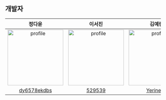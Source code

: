 

## 개발자 

<table>
<thead>
<tr>
<th align="center">정다윤</th>
<th align="center">이서진</th>
<th align="center">김예린</th>
</tr>
</thead>
<tbody>
<tr>
<td align="center"><a target="_blank" rel="noopener noreferrer nofollow" href="https://avatars.githubusercontent.com/u/81161750?v=4">
  <img src="https://avatars.githubusercontent.com/u/81161750?v=4" alt="profile" width="180" height="180" style="max-width: 100%;"></a></td>
<td align="center"><a target="_blank" rel="noopener noreferrer nofollow" href="https://avatars.githubusercontent.com/u/102040717?v=4">
  <img src="https://avatars.githubusercontent.com/u/102040717?v=4" alt="profile" width="180" height="180" style="max-width: 100%;"></a></td>
<td align="center"><a target="_blank" rel="noopener noreferrer nofollow" href="https://avatars.githubusercontent.com/u/87409442?v=4">
  <img src="https://avatars.githubusercontent.com/u/87409442?v=4" alt="profile" width="180" height="180" style="max-width: 100%;"></a></td>
</tr>
<tr>
<td align="center"><a href="https://github.com/dy6578ekdbs">dy6578ekdbs</a></td>
<td align="center"><a href="https://github.com/529539">529539</a></td>
<td align="center"><a href="https://github.com/Yerineee">Yerineee</a></td>
</tr>
</tbody>
</table>
